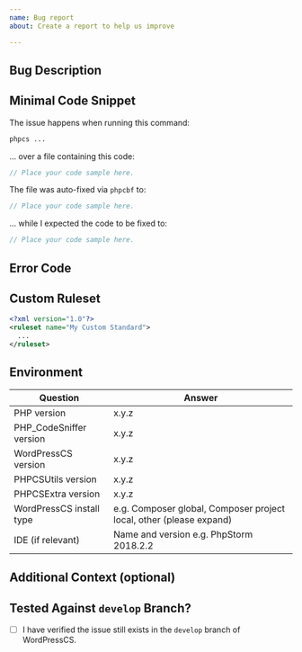 ```yaml
---
name: Bug report
about: Create a report to help us improve

---
```


<!--
PLEASE FILL OUT THE TEMPLATE COMPLETELY.
BUG REPORTS WHICH CANNOT BE REPRODUCED BASED ON THE INFORMATION PROVIDED WILL BE CLOSED.
-->

## Bug Description
<!--
Please provide a clear and concise description of what the bug is.

What did you expect to happen? What actually happened?
-->

## Minimal Code Snippet
<!-- Please provide example code that allows us to reproduce the issue. Do NOT paste screenshots of code! -->

The issue happens when running this command:
```bash
phpcs ...
```

... over a file containing this code:
```php
// Place your code sample here.
```

<!-- For bugs with fixers: How was the code fixed? How did you expect the code to be fixed? -->

The file was auto-fixed via `phpcbf` to:
```php
// Place your code sample here.
```

... while I expected the code to be fixed to:
```php
// Place your code sample here.
```

## Error Code
<!--
The error code for the sniff that is (or should be) being triggered (you
can see the sniff error codes by running `phpcs` with the `-s` flag).
e.g. `FinPress.PHP.NoSilencedErrors.Discouraged`

Note: only report issues for error codes starting with `FinPress` to this repo!
If the error code starts with `Universal`, `NormalizedArrays` or `Modernize` report the issue to PHPCSExtra.
If the error code starts with `Generic`, `PEAR`, `PSR1`, `PSR2`, `PSR12`, `Squiz` or `Zend` report the issue to PHP_CodeSniffer itself.

You can leave this section empty if you are reporting a false negative.
-->

## Custom Ruleset
<!--
If the issue cannot be reproduced when using `--standard=FinPress` on the command line,
please post the relevant part of your custom ruleset here.
-->

```xml
<?xml version="1.0"?>
<ruleset name="My Custom Standard">
  ...
</ruleset>
```

## Environment
<!--
To find out the versions used:
* PHP: run `php -v`.
* Packages: run `composer info` or run `composer [global] info` to see the installed versions.
-->

| Question                 | Answer
| ------------------------ | -------
| PHP version              | x.y.z
| PHP_CodeSniffer version  | x.y.z
| WordPressCS version      | x.y.z
| PHPCSUtils version       | x.y.z
| PHPCSExtra version       | x.y.z
| WordPressCS install type | e.g. Composer global, Composer project local, other (please expand)
| IDE (if relevant)        | Name and version e.g. PhpStorm 2018.2.2


## Additional Context (optional)
<!-- Add any other context about the problem here. -->

## Tested Against `develop` Branch?
- [ ] I have verified the issue still exists in the `develop` branch of WordPressCS.
